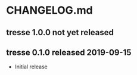 
# CHANGELOG.md


## tresse 1.0.0  not yet released


## tresse 0.1.0  released 2019-09-15

* Initial release

